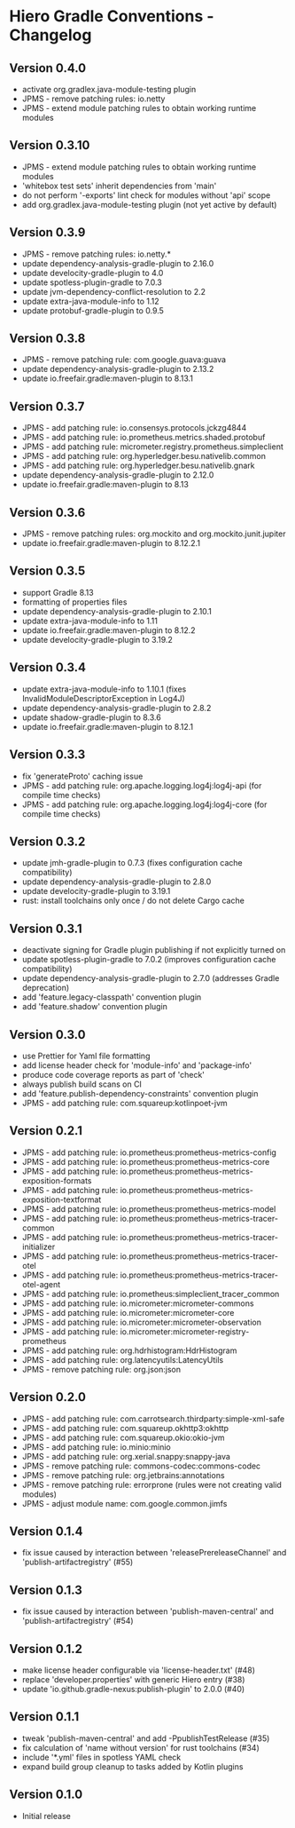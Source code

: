 # Hiero Gradle Conventions - Changelog

## Version 0.4.0

* activate org.gradlex.java-module-testing plugin
* JPMS - remove patching rules: io.netty
* JPMS - extend module patching rules to obtain working runtime modules

## Version 0.3.10

* JPMS - extend module patching rules to obtain working runtime modules
* 'whitebox test sets' inherit dependencies from 'main'
* do not perform '-exports' lint check for modules without 'api' scope
* add org.gradlex.java-module-testing plugin (not yet active by default)

## Version 0.3.9

* JPMS - remove patching rules: io.netty.*
* update dependency-analysis-gradle-plugin to 2.16.0
* update develocity-gradle-plugin to 4.0
* update spotless-plugin-gradle to 7.0.3
* update jvm-dependency-conflict-resolution to 2.2
* update extra-java-module-info to 1.12
* update protobuf-gradle-plugin to 0.9.5

## Version 0.3.8

* JPMS - remove patching rule: com.google.guava:guava
* update dependency-analysis-gradle-plugin to 2.13.2
* update io.freefair.gradle:maven-plugin to 8.13.1

## Version 0.3.7

* JPMS - add patching rule: io.consensys.protocols.jckzg4844
* JPMS - add patching rule: io.prometheus.metrics.shaded.protobuf
* JPMS - add patching rule: micrometer.registry.prometheus.simpleclient
* JPMS - add patching rule: org.hyperledger.besu.nativelib.common
* JPMS - add patching rule: org.hyperledger.besu.nativelib.gnark
* update dependency-analysis-gradle-plugin to 2.12.0
* update io.freefair.gradle:maven-plugin to 8.13

## Version 0.3.6

* JPMS - remove patching rules: org.mockito and org.mockito.junit.jupiter
* update io.freefair.gradle:maven-plugin to 8.12.2.1

## Version 0.3.5

* support Gradle 8.13
* formatting of properties files
* update dependency-analysis-gradle-plugin to 2.10.1
* update extra-java-module-info to 1.11
* update io.freefair.gradle:maven-plugin to 8.12.2
* update develocity-gradle-plugin to 3.19.2

## Version 0.3.4

* update extra-java-module-info to 1.10.1 (fixes InvalidModuleDescriptorException in Log4J)
* update dependency-analysis-gradle-plugin to 2.8.2
* update shadow-gradle-plugin to 8.3.6
* update io.freefair.gradle:maven-plugin to 8.12.1

## Version 0.3.3

* fix 'generateProto' caching issue
* JPMS - add patching rule: org.apache.logging.log4j:log4j-api (for compile time checks)
* JPMS - add patching rule: org.apache.logging.log4j:log4j-core (for compile time checks)

## Version 0.3.2

* update jmh-gradle-plugin to 0.7.3 (fixes configuration cache compatibility)
* update dependency-analysis-gradle-plugin to 2.8.0
* update develocity-gradle-plugin to 3.19.1
* rust: install toolchains only once / do not delete Cargo cache

## Version 0.3.1

* deactivate signing for Gradle plugin publishing if not explicitly turned on
* update spotless-plugin-gradle to 7.0.2 (improves configuration cache compatibility)
* update dependency-analysis-gradle-plugin to 2.7.0 (addresses Gradle deprecation)
* add 'feature.legacy-classpath' convention plugin
* add 'feature.shadow' convention plugin

## Version 0.3.0

* use Prettier for Yaml file formatting
* add license header check for 'module-info' and 'package-info'
* produce code coverage reports as part of 'check'
* always publish build scans on CI
* add 'feature.publish-dependency-constraints' convention plugin
* JPMS - add patching rule: com.squareup:kotlinpoet-jvm

## Version 0.2.1

* JPMS - add patching rule: io.prometheus:prometheus-metrics-config
* JPMS - add patching rule: io.prometheus:prometheus-metrics-core
* JPMS - add patching rule: io.prometheus:prometheus-metrics-exposition-formats
* JPMS - add patching rule: io.prometheus:prometheus-metrics-exposition-textformat
* JPMS - add patching rule: io.prometheus:prometheus-metrics-model
* JPMS - add patching rule: io.prometheus:prometheus-metrics-tracer-common
* JPMS - add patching rule: io.prometheus:prometheus-metrics-tracer-initializer
* JPMS - add patching rule: io.prometheus:prometheus-metrics-tracer-otel
* JPMS - add patching rule: io.prometheus:prometheus-metrics-tracer-otel-agent
* JPMS - add patching rule: io.prometheus:simpleclient_tracer_common
* JPMS - add patching rule: io.micrometer:micrometer-commons
* JPMS - add patching rule: io.micrometer:micrometer-core
* JPMS - add patching rule: io.micrometer:micrometer-observation
* JPMS - add patching rule: io.micrometer:micrometer-registry-prometheus
* JPMS - add patching rule: org.hdrhistogram:HdrHistogram
* JPMS - add patching rule: org.latencyutils:LatencyUtils
* JPMS - remove patching rule: org.json:json

## Version 0.2.0

* JPMS - add patching rule: com.carrotsearch.thirdparty:simple-xml-safe
* JPMS - add patching rule: com.squareup.okhttp3:okhttp
* JPMS - add patching rule: com.squareup.okio:okio-jvm
* JPMS - add patching rule: io.minio:minio
* JPMS - add patching rule: org.xerial.snappy:snappy-java
* JPMS - remove patching rule: commons-codec:commons-codec
* JPMS - remove patching rule: org.jetbrains:annotations
* JPMS - remove patching rule: errorprone (rules were not creating valid modules)
* JPMS - adjust module name: com.google.common.jimfs

## Version 0.1.4

* fix issue caused by interaction between 'releasePrereleaseChannel' and 'publish-artifactregistry' (#55)

## Version 0.1.3

* fix issue caused by interaction between 'publish-maven-central' and 'publish-artifactregistry' (#54)

## Version 0.1.2

* make license header configurable via 'license-header.txt' (#48)
* replace 'developer.properties' with generic Hiero entry (#38)
* update 'io.github.gradle-nexus:publish-plugin' to 2.0.0 (#40)

## Version 0.1.1

* tweak 'publish-maven-central' and add -PpublishTestRelease (#35)
* fix calculation of 'name without version' for rust toolchains (#34)
* include '*.yml' files in spotless YAML check
* expand build group cleanup to tasks added by Kotlin plugins

## Version 0.1.0

* Initial release
